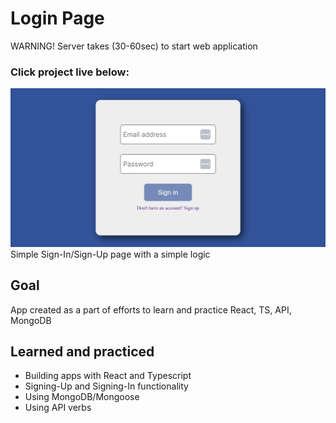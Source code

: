 # Login Page
WARNING! Server takes (30-60sec) to start web application
### Click project live below:
[![Login Page cover](https://raw.githubusercontent.com/will-s-205/will-s-205.github.io/main/fcc-portfolio/img/2023-07-02%20login.jpg)](https://login.rigo205.repl.co/)
Simple Sign-In/Sign-Up page with a simple logic
## Goal
App created as a part of efforts to learn and practice React, TS, API, MongoDB
## Learned and practiced
* Building apps with React and Typescript
* Signing-Up and Signing-In functionality
* Using MongoDB/Mongoose
* Using API verbs
